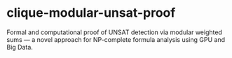 # clique-modular-unsat-proof
Formal and computational proof of UNSAT detection via modular weighted sums — a novel approach for NP-complete formula analysis using GPU and Big Data.
